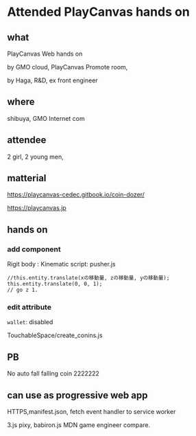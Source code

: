 # Attended PlayCanvas hands on
## what
PlayCanvas Web hands on  



by GMO cloud, PlayCanvas Promote room,  

by Haga, R&D, ex front engineer  

## where
shibuya, GMO Internet com

## attendee
2 girl, 2 young men,

## matterial
https://playcanvas-cedec.gitbook.io/coin-dozer/

https://playcanvas.jp

## hands on
### add component
Rigit body : Kinematic
script: pusher.js
```
//this.entity.translate(xの移動量, zの移動量, yの移動量);
this.entity.translate(0, 0, 1);
// go z 1.
```
### edit attribute
`wallet`: disabled  

TouchableSpace/create_conins.js


## PB
No auto fall
falling coin 2222222

## can use as progressive web app
HTTPS,manifest.json,
fetch event handler to service worker


3.js
pixy, babiron.js
MDN game engineer compare.  
